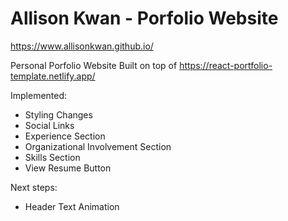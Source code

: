 # Allison Kwan - Porfolio Website
https://www.allisonkwan.github.io/

Personal Porfolio Website
Built on top of https://react-portfolio-template.netlify.app/

Implemented:
- Styling Changes
- Social Links
- Experience Section
- Organizational Involvement Section
- Skills Section
- View Resume Button

Next steps:
- Header Text Animation
